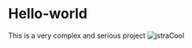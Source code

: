 # Hello-world
This is a very complex and serious project ![jstraCool](https://static-cdn.jtvnw.net/emoticons/v2/307218732/default/light/1.0)

